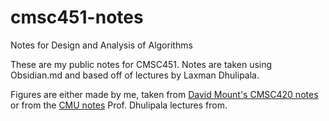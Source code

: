 # cmsc451-notes
Notes for Design and Analysis of Algorithms

These are my public notes for CMSC451.
Notes are taken using Obsidian.md and based off of lectures by Laxman Dhulipala.

Figures are either made by me, taken from [David Mount's CMSC420 notes](https://www.cs.umd.edu/class/fall2022/cmsc420-0201/Lects/cmsc420-fall2022-lects.pdf) or from the [CMU notes](https://www.cs.cmu.edu/~15451-s16/) Prof. Dhulipala lectures from.